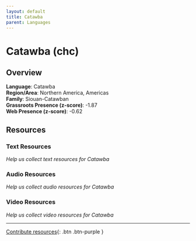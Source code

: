 ```yaml
---
layout: default
title: Catawba
parent: Languages
---
```


# Catawba (chc)

## Overview

**Language**: Catawba  
**Region/Area**: Northern America, Americas  
**Family**: Siouan-Catawban  
**Grassroots Presence (z-score)**: -1.87  
**Web Presence (z-score)**: -0.62  

## Resources

### Text Resources
*Help us collect text resources for Catawba*

### Audio Resources
*Help us collect audio resources for Catawba*

### Video Resources
*Help us collect video resources for Catawba*

---

[Contribute resources](https://forms.office.com/e/1SfLJx3u1r){: .btn .btn-purple }
